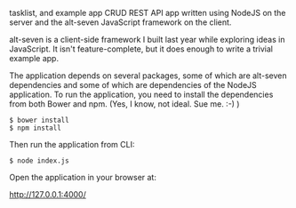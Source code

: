 tasklist, and example app CRUD REST API app written using NodeJS on the server and the alt-seven JavaScript framework on the client.

alt-seven is a client-side framework I built last year while exploring ideas in JavaScript. It isn't feature-complete, but it does enough to write a trivial example app.

The application depends on several packages, some of which are alt-seven dependencies and some of which are dependencies of the NodeJS application. To run the application, you need to install the dependencies from both Bower and npm. (Yes, I know, not ideal. Sue me. :-) )

    $ bower install
    $ npm install

Then run the application from CLI:

    $ node index.js

Open the application in your browser at:

http://127.0.0.1:4000/
